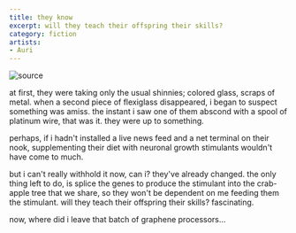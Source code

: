 ```yaml
---
title: they know
excerpt: will they teach their offspring their skills?
category: fiction
artists: 
- Auri
---
```

![source](/assets/passarin_robo.png)

at first, they were taking only the usual shinnies; colored glass, scraps of metal.
when a second piece of flexiglass disappeared, i began to suspect something was amiss.
the instant i saw one of them abscond with a spool of platinum wire, that was it.
they were up to something.

perhaps, if i hadn't installed a live news feed and a net terminal on their nook, supplementing their diet with neuronal growth stimulants wouldn't have come to much.

but i can't really withhold it now, can i?
they've already changed.
the only thing left to do, is splice the genes to produce the stimulant into the crab-apple tree that we share, so they won't be dependent on me feeding them the stimulant.
will they teach their offspring their skills?
fascinating.

now, where did i leave that batch of graphene processors...
